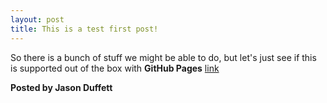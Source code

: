 ```yaml
---
layout: post
title: This is a test first post!
---
```


So there is a bunch of stuff we might be able to do, but let's just see if this is supported out of the box with **GitHub Pages** [link](https://pages.github.com/)

__Posted by Jason Duffett__

